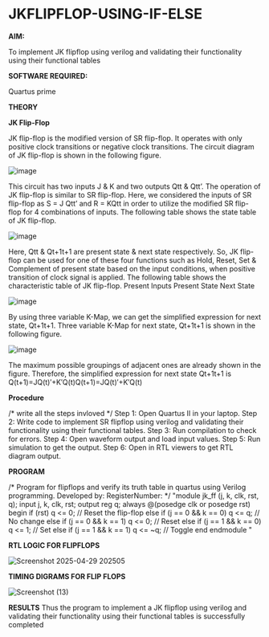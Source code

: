 # JKFLIPFLOP-USING-IF-ELSE

**AIM:** 

To implement  JK flipflop using verilog and validating their functionality using their functional tables

**SOFTWARE REQUIRED:**

Quartus prime

**THEORY**

**JK Flip-Flop**

JK flip-flop is the modified version of SR flip-flop. It operates with only positive clock transitions or negative clock transitions. The circuit diagram of JK flip-flop is shown in the following figure.

![image](https://github.com/naavaneetha/JKFLIPFLOP-USING-IF-ELSE/assets/154305477/a649c30b-232b-4558-b188-fd6c09845180)


This circuit has two inputs J & K and two outputs Qtt & Qtt’. The operation of JK flip-flop is similar to SR flip-flop. Here, we considered the inputs of SR flip-flop as S = J Qtt’ and R = KQtt in order to utilize the modified SR flip-flop for 4 combinations of inputs. The following table shows the state table of JK flip-flop.

![image](https://github.com/naavaneetha/JKFLIPFLOP-USING-IF-ELSE/assets/154305477/c4360742-e8a8-4937-b089-c46c0433f9a3)

 
Here, Qtt & Qt+1t+1 are present state & next state respectively. So, JK flip-flop can be used for one of these four functions such as Hold, Reset, Set & Complement of present state based on the input conditions, when positive transition of clock signal is applied. The following table shows the characteristic table of JK flip-flop. Present Inputs Present State Next State
 
![image](https://github.com/naavaneetha/JKFLIPFLOP-USING-IF-ELSE/assets/154305477/6c275261-a6d5-4c37-a3a7-1e88ca11c4cd)

By using three variable K-Map, we can get the simplified expression for next state, Qt+1t+1. Three variable K-Map for next state, Qt+1t+1 is shown in the following figure.
 
![image](https://github.com/naavaneetha/JKFLIPFLOP-USING-IF-ELSE/assets/154305477/5174f41b-0ce0-4329-a372-6d1943ea6673)

The maximum possible groupings of adjacent ones are already shown in the figure. Therefore, the simplified expression for next state Qt+1t+1 is Q(t+1)=JQ(t)′+K′Q(t)Q(t+1)=JQ(t)′+K′Q(t)

**Procedure**

/* write all the steps invloved */
Step 1: Open Quartus II in your laptop.
Step 2: Write code to implement SR flipflop using verilog and validating their
functionality using their functional tables.
Step 3: Run compilation to check for errors.
Step 4: Open waveform output and load input values.
Step 5: Run simulation to get the output.
Step 6: Open in RTL viewers to get RTL diagram output.

**PROGRAM**

/* Program for flipflops and verify its truth table in quartus using Verilog programming. Developed by: RegisterNumber:
*/
"module jk_ff (j, k, clk, rst, q);
input j, k, clk, rst;
output reg q;
always @(posedge clk or posedge rst) begin
if (rst)
q <= 0; // Reset the flip-flop
else if (j == 0 && k == 0)
q <= q; // No change
else if (j == 0 && k == 1)
q <= 0; // Reset
else if (j == 1 && k == 0)
q <= 1; // Set
else if (j == 1 && k == 1)
q <= ~q; // Toggle
end
endmodule
"

**RTL LOGIC FOR FLIPFLOPS**

![Screenshot 2025-04-29 202505](https://github.com/user-attachments/assets/8a0a2dca-01b2-46b9-9be7-7c4ffed9da27)

**TIMING DIGRAMS FOR FLIP FLOPS**

![Screenshot (13)](https://github.com/user-attachments/assets/3d671b87-71e7-4700-b8e8-6107f078902c)


**RESULTS**
Thus the program to implement a JK flipflop using verilog and validating their
functionality using their functional tables is successfully completed
